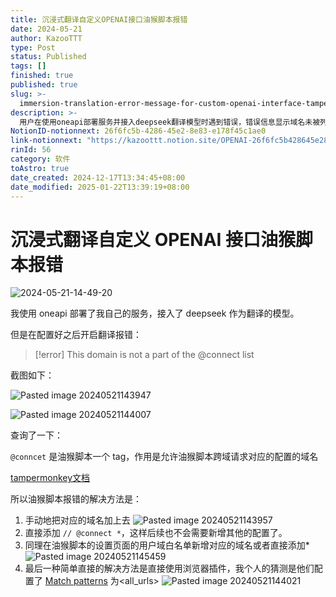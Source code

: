 ```yaml
---
title: 沉浸式翻译自定义OPENAI接口油猴脚本报错
date: 2024-05-21
author: KazooTTT
type: Post
status: Published
tags: []
finished: true
published: true
slug: >-
  immersion-translation-error-message-for-custom-openai-interface-tampermonkey-script
description: >-
  用户在使用oneapi部署服务并接入deepseek翻译模型时遇到错误，错误信息显示域名未被列入@connect列表。通过查询，了解到@connect是油猴脚本的一个标签，用于允许脚本跨域请求特定配置的域名。解决方法包括手动添加域名到@connect列表、使用通配符*简化配置、在油猴脚本设置中添加域名到用户域白名单，或使用浏览器插件直接配置匹配所有URL的模式。
NotionID-notionnext: 26f6fc5b-4286-45e2-8e83-e178f45c1ae0
link-notionnext: "https://kazoottt.notion.site/OPENAI-26f6fc5b428645e28e83e178f45c1ae0"
rinId: 56
category: 软件
toAstro: true
date_created: 2024-12-17T13:34:45+08:00
date_modified: 2025-01-22T13:39:19+08:00
---
```


# 沉浸式翻译自定义 OPENAI 接口油猴脚本报错

![2024-05-21-14-49-20](https://pictures.kazoottt.top/2024/05/20240521-fa1b5c533f1a6add598bd6932e90d4ac.jpeg)

我使用 oneapi 部署了我自己的服务，接入了 deepseek 作为翻译的模型。

但是在配置好之后开启翻译报错：

> [!error]
> This domain is not a part of the @connect list

截图如下：

![Pasted image 20240521143947](https://pictures.kazoottt.top/2024/05/20240521-4afdaf59e2ef214c9de620a80588f8a3.png)

![Pasted image 20240521144007](https://pictures.kazoottt.top/2024/05/20240521-0b725e59786d21cd9c0bbf7b005952ff.png)

查询了一下：

`@conncet` 是油猴脚本一个 tag，作用是允许油猴脚本跨域请求对应的配置的域名

[tampermonkey文档](https://www.tampermonkey.net/documentation.php#meta:connect)

所以油猴脚本报错的解决方法是：

1. 手动地把对应的域名加上去
   ![Pasted image 20240521143957](https://pictures.kazoottt.top/2024/05/20240521-38f1a6ea2cef12713a626f1c484f163a.png)
2. 直接添加 `// @connect *`，这样后续也不会需要新增其他的配置了。
3. 同理在油猴脚本的设置页面的用户域白名单新增对应的域名或者直接添加\* ![Pasted image 20240521145459](https://pictures.kazoottt.top/2024/05/20240521-ec4ad5c0568ad651c2e230670f3ab535.png)
4. 最后一种简单直接的解决方法是直接使用浏览器插件，我个人的猜测是他们配置了 [Match patterns](https://developer.chrome.com/docs/extensions/develop/concepts/match-patterns) 为<all_urls>
   ![Pasted image 20240521144021](https://pictures.kazoottt.top/2024/05/20240521-a680cd664710c0c8cf7e627fc49f4cf7.png)
